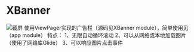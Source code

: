 # XBanner
![截屏](http://ww3.sinaimg.cn/mw690/73036ef6gw1f6oq2m3t6rj20b90jfq46.jpg)
使用ViewPager实现的广告栏（源码见XBanner module），简单使用见（app module）
特点：
1、无限自动循环滚动
2、可以从网络或本地加载图片 （使用了网络库Glide）
3、可以响应图片点击事件


